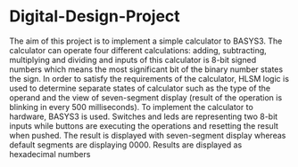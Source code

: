 # Digital-Design-Project
The aim of this project is to implement a simple calculator to BASYS3. The calculator can operate four different calculations: adding, subtracting, multiplying and dividing and inputs of this calculator is 8-bit signed numbers which means the most significant bit of the binary number states the sign. In order to satisfy the requirements of the calculator, HLSM logic is used to determine separate states of calculator such as the type of the operand and the view of seven-segment display (result of the operation is blinking in every 500 milliseconds). To implement the calculator to hardware, BASYS3 is used. Switches and leds are representing two 8-bit inputs while buttons are executing the operations and resetting the result when pushed. The result is displayed with seven-segment display whereas default segments are displaying 0000. Results are displayed as hexadecimal numbers
